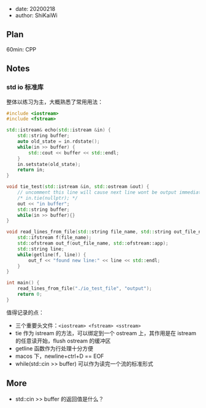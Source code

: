 - date: 20200218 
- author: ShiKaiWi

## Plan
60min: CPP

## Notes
### std io 标准库
整体以练习为主，大概熟悉了常用用法：
```cpp
#include <iostream>
#include <fstream>

std::istream& echo(std::istream &in) {
	std::string buffer;
	auto old_state = in.rdstate();
	while(in >> buffer) {
		std::cout << buffer << std::endl;
	}
	in.setstate(old_state);
	return in;
}

void tie_test(std::istream &in, std::ostream &out) {
	// uncomment this line will cause next line wont be output immediately
	/* in.tie(nullptr); */
	out << "in buffer";
	std::string buffer;
	while(in >> buffer){}
}

void read_lines_from_file(std::string file_name, std::string out_file_name) {
	std::ifstream f(file_name);
	std::ofstream out_f(out_file_name, std::ofstream::app);
	std::string line;
	while(getline(f, line)) {
		out_f << "found new line:" << line << std::endl;
	}
}

int main() {
	read_lines_from_file("./io_test_file", "output");
	return 0;
}
```

值得记录的点：
- 三个重要头文件：`<iostream> <fstream> <sstream>`
- tie 作为 istream 的方法，可以绑定到一个 ostream 上，其作用是在 istream 的任意读开始，flush ostream 的缓冲区
- getline 函数作为行处理十分方便
- macos 下，newline+ctrl+D == EOF
- while(std::cin >> buffer) 可以作为读完一个流的标准形式

## More
- std::cin >> buffer 的返回值是什么？